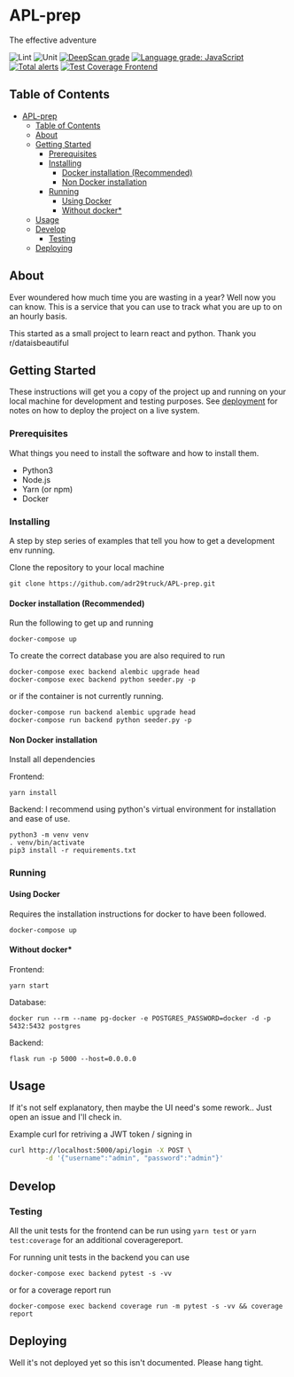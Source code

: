 # APL-prep

The effective adventure

![Lint](https://github.com/adr29truck/APL-prep/workflows/Lint/badge.svg)
![Unit](https://github.com/adr29truck/APL-prep/workflows/Unit/badge.svg)
[![DeepScan grade](https://deepscan.io/api/teams/12666/projects/15706/branches/317669/badge/grade.svg)](https://deepscan.io/dashboard#view=project&tid=12666&pid=15706&bid=317669)
[![Language grade: JavaScript](https://img.shields.io/lgtm/grade/javascript/g/adr29truck/APL-prep.svg?logo=lgtm&logoWidth=18)](https://lgtm.com/projects/g/adr29truck/APL-prep/context:javascript)
[![Total alerts](https://img.shields.io/lgtm/alerts/g/adr29truck/APL-prep.svg?logo=lgtm&logoWidth=18)](https://lgtm.com/projects/g/adr29truck/APL-prep/alerts/)
[![Test Coverage Frontend](https://api.codeclimate.com/v1/badges/02362a268188d962d77d/test_coverage)](https://codeclimate.com/github/adr29truck/APL-prep/test_coverage)

## Table of Contents

- [APL-prep](#apl-prep)
  - [Table of Contents](#table-of-contents)
  - [About](#about)
  - [Getting Started](#getting-started)
    - [Prerequisites](#prerequisites)
    - [Installing](#installing)
      - [Docker installation (Recommended)](#docker-installation-recommended)
      - [Non Docker installation](#non-docker-installation)
    - [Running](#running)
      - [Using Docker](#using-docker)
      - [Without docker*](#without-docker)
  - [Usage](#usage)
  - [Develop](#develop)
    - [Testing](#testing)
  - [Deploying](#deploying)

## About

Ever woundered how much time you are wasting in a year?
Well now you can know. This is a service that you can use to track what you are up to on an hourly basis.

This started as a small project to learn react and python.
Thank you r/dataisbeautiful

## Getting Started

These instructions will get you a copy of the project up and running on your local machine for development and testing purposes. See [deployment](#deployment) for notes on how to deploy the project on a live system.

### Prerequisites

What things you need to install the software and how to install them.

- Python3
- Node.js
- Yarn (or npm)
- Docker

### Installing

A step by step series of examples that tell you how to get a development env running.

Clone the repository to your local machine

```console
git clone https://github.com/adr29truck/APL-prep.git
```

#### Docker installation (Recommended)

Run the following to get up and running

```console
docker-compose up
```

To create the correct database you are also required to run

```console
docker-compose exec backend alembic upgrade head
docker-compose exec backend python seeder.py -p
```

or if the container is not currently running.

```console
docker-compose run backend alembic upgrade head
docker-compose run backend python seeder.py -p
```

#### Non Docker installation

Install all dependencies

Frontend:

```console
yarn install
```

Backend:
I recommend using python's virtual environment for installation and ease of use.

```console
python3 -m venv venv
. venv/bin/activate
pip3 install -r requirements.txt
```

### Running

#### Using Docker

Requires the installation instructions for docker to have been followed.

```console
docker-compose up
```

#### Without docker*

Frontend:

```console
yarn start
```

Database:

```console
docker run --rm --name pg-docker -e POSTGRES_PASSWORD=docker -d -p 5432:5432 postgres
```

Backend:

```console
flask run -p 5000 --host=0.0.0.0
```

## Usage

If it's not self explanatory, then maybe the UI need's some rework.. Just open an issue and I'll check in.

Example curl for retriving a JWT token / signing in

```bash
curl http://localhost:5000/api/login -X POST \
         -d '{"username":"admin", "password":"admin"}'
```

## Develop

### Testing

All the unit tests for the frontend can be run using
`yarn test` or `yarn test:coverage` for an additional coveragereport.

For running unit tests in the backend you can use

```console
docker-compose exec backend pytest -s -vv
```

or for a coverage report run

```console
docker-compose exec backend coverage run -m pytest -s -vv && coverage report
```

## Deploying

Well it's not deployed yet so this isn't documented.
Please hang tight.
